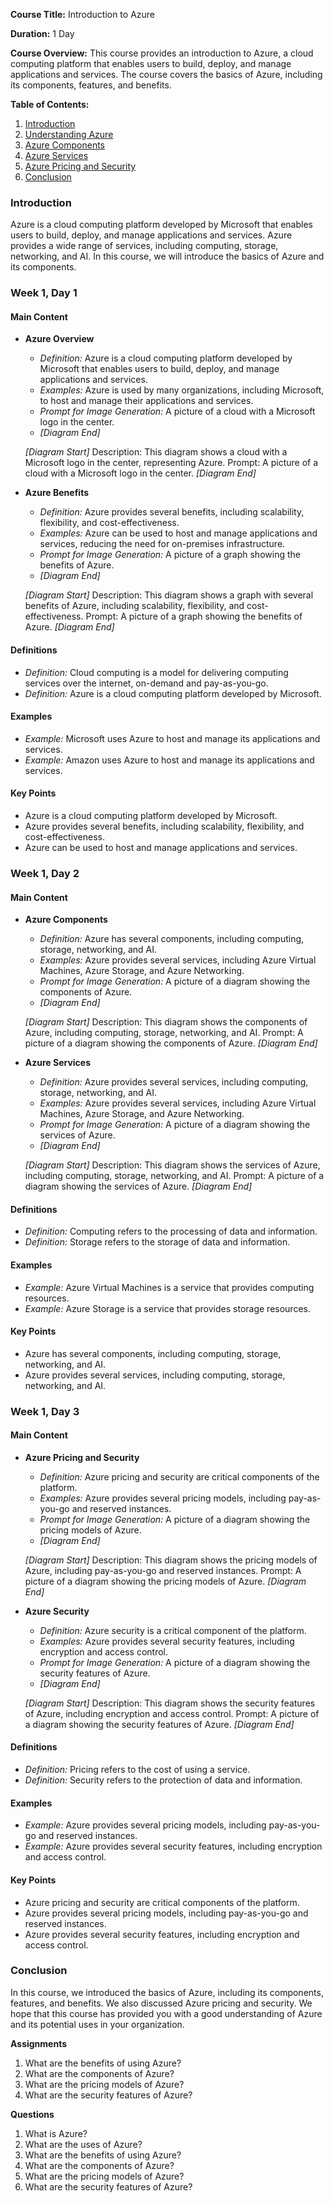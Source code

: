 **Course Title:** Introduction to Azure

**Duration:** 1 Day

**Course Overview:** This course provides an introduction to Azure, a cloud computing platform that enables users to build, deploy, and manage applications and services. The course covers the basics of Azure, including its components, features, and benefits.

**Table of Contents:**

1. [Introduction](#introduction)
2. [Understanding Azure](#understanding-azure)
3. [Azure Components](#azure-components)
4. [Azure Services](#azure-services)
5. [Azure Pricing and Security](#azure-pricing-and-security)
6. [Conclusion](#conclusion)

### Introduction
Azure is a cloud computing platform developed by Microsoft that enables users to build, deploy, and manage applications and services. Azure provides a wide range of services, including computing, storage, networking, and AI. In this course, we will introduce the basics of Azure and its components.

### Week 1, Day 1

#### Main Content

- **Azure Overview**
  - *Definition:* Azure is a cloud computing platform developed by Microsoft that enables users to build, deploy, and manage applications and services.
  - *Examples:* Azure is used by many organizations, including Microsoft, to host and manage their applications and services.
  - *Prompt for Image Generation:* A picture of a cloud with a Microsoft logo in the center.
  - *[Diagram End]*

  *[Diagram Start]*
  Description: This diagram shows a cloud with a Microsoft logo in the center, representing Azure.
  Prompt: A picture of a cloud with a Microsoft logo in the center.
  *[Diagram End]*

- **Azure Benefits**
  - *Definition:* Azure provides several benefits, including scalability, flexibility, and cost-effectiveness.
  - *Examples:* Azure can be used to host and manage applications and services, reducing the need for on-premises infrastructure.
  - *Prompt for Image Generation:* A picture of a graph showing the benefits of Azure.
  - *[Diagram End]*

  *[Diagram Start]*
  Description: This diagram shows a graph with several benefits of Azure, including scalability, flexibility, and cost-effectiveness.
  Prompt: A picture of a graph showing the benefits of Azure.
  *[Diagram End]*

#### Definitions

- *Definition:* Cloud computing is a model for delivering computing services over the internet, on-demand and pay-as-you-go.
- *Definition:* Azure is a cloud computing platform developed by Microsoft.

#### Examples

- *Example:* Microsoft uses Azure to host and manage its applications and services.
- *Example:* Amazon uses Azure to host and manage its applications and services.

#### Key Points

- Azure is a cloud computing platform developed by Microsoft.
- Azure provides several benefits, including scalability, flexibility, and cost-effectiveness.
- Azure can be used to host and manage applications and services.

### Week 1, Day 2

#### Main Content

- **Azure Components**
  - *Definition:* Azure has several components, including computing, storage, networking, and AI.
  - *Examples:* Azure provides several services, including Azure Virtual Machines, Azure Storage, and Azure Networking.
  - *Prompt for Image Generation:* A picture of a diagram showing the components of Azure.
  - *[Diagram End]*

  *[Diagram Start]*
  Description: This diagram shows the components of Azure, including computing, storage, networking, and AI.
  Prompt: A picture of a diagram showing the components of Azure.
  *[Diagram End]*

- **Azure Services**
  - *Definition:* Azure provides several services, including computing, storage, networking, and AI.
  - *Examples:* Azure provides several services, including Azure Virtual Machines, Azure Storage, and Azure Networking.
  - *Prompt for Image Generation:* A picture of a diagram showing the services of Azure.
  - *[Diagram End]*

  *[Diagram Start]*
  Description: This diagram shows the services of Azure, including computing, storage, networking, and AI.
  Prompt: A picture of a diagram showing the services of Azure.
  *[Diagram End]*

#### Definitions

- *Definition:* Computing refers to the processing of data and information.
- *Definition:* Storage refers to the storage of data and information.

#### Examples

- *Example:* Azure Virtual Machines is a service that provides computing resources.
- *Example:* Azure Storage is a service that provides storage resources.

#### Key Points

- Azure has several components, including computing, storage, networking, and AI.
- Azure provides several services, including computing, storage, networking, and AI.

### Week 1, Day 3

#### Main Content

- **Azure Pricing and Security**
  - *Definition:* Azure pricing and security are critical components of the platform.
  - *Examples:* Azure provides several pricing models, including pay-as-you-go and reserved instances.
  - *Prompt for Image Generation:* A picture of a diagram showing the pricing models of Azure.
  - *[Diagram End]*

  *[Diagram Start]*
  Description: This diagram shows the pricing models of Azure, including pay-as-you-go and reserved instances.
  Prompt: A picture of a diagram showing the pricing models of Azure.
  *[Diagram End]*

- **Azure Security**
  - *Definition:* Azure security is a critical component of the platform.
  - *Examples:* Azure provides several security features, including encryption and access control.
  - *Prompt for Image Generation:* A picture of a diagram showing the security features of Azure.
  - *[Diagram End]*

  *[Diagram Start]*
  Description: This diagram shows the security features of Azure, including encryption and access control.
  Prompt: A picture of a diagram showing the security features of Azure.
  *[Diagram End]*

#### Definitions

- *Definition:* Pricing refers to the cost of using a service.
- *Definition:* Security refers to the protection of data and information.

#### Examples

- *Example:* Azure provides several pricing models, including pay-as-you-go and reserved instances.
- *Example:* Azure provides several security features, including encryption and access control.

#### Key Points

- Azure pricing and security are critical components of the platform.
- Azure provides several pricing models, including pay-as-you-go and reserved instances.
- Azure provides several security features, including encryption and access control.

### Conclusion

In this course, we introduced the basics of Azure, including its components, features, and benefits. We also discussed Azure pricing and security. We hope that this course has provided you with a good understanding of Azure and its potential uses in your organization.

**Assignments**

1. What are the benefits of using Azure?
2. What are the components of Azure?
3. What are the pricing models of Azure?
4. What are the security features of Azure?

**Questions**

1. What is Azure?
2. What are the uses of Azure?
3. What are the benefits of using Azure?
4. What are the components of Azure?
5. What are the pricing models of Azure?
6. What are the security features of Azure?
